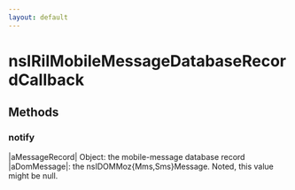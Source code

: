 ```yaml
---
layout: default
---
```


# nsIRilMobileMessageDatabaseRecordCallback #

## Methods ##

### notify ###

|aMessageRecord| Object: the mobile-message database record
|aDomMessage|: the nsIDOMMoz{Mms,Sms}Message. Noted, this value might be null.

